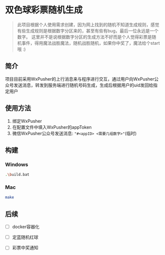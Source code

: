 # 双色球彩票随机生成
> 此项目根据个人使用需求创建，因为网上找到的随机不知道生成规则，感觉有些生成规则是根据数字分区来的，甚至有些有bug，最后一位永远是一个数字。
> 这里并不是说根据数字分区的生成方法不好而是个人觉得彩票是随机事件，得用魔法战胜魔法，随机战胜随机，如果你中奖了，魔法给个start哦 :)

## 简介
项目目前采用WxPusher的上行消息来与程序进行交互，通过用户向WxPusher公众号发送消息，转发到服务端进行随机号码生成，生成后根据用户的uid发回给指定用户

## 使用方法
1. 绑定WxPusher
2. 在配置文件中填入WxPusher的appToken
3. 微信WxPusher公众号发送消息: `"#<appID> <需要几组数字>"`(临时)

## 构建
### Windows
```bash
.\build.bat
```
### Mac
```bash
make
```

## 后续
- [ ] docker容器化
- [ ] 定蓝随机红球
- [ ] 彩票中奖通知

